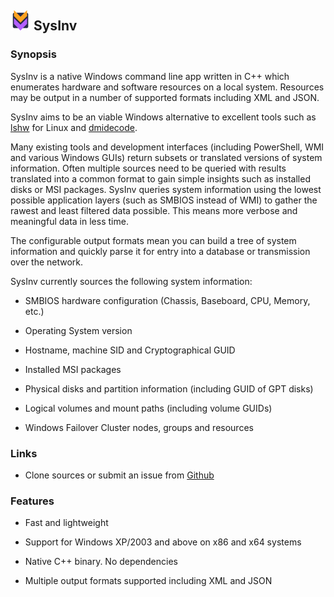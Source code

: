 ## ![SysInv Logo](SysInv-Icon-32x32.png) SysInv

### Synopsis

SysInv is a native Windows command line app written in C++ which enumerates hardware and software resources on a local system.
Resources may be output in a number of supported formats including XML and JSON.

SysInv aims to be an viable Windows alternative to excellent tools such as [lshw](http://ezix.org/project/wiki/HardwareLiSter) for Linux and [dmidecode](http://www.nongnu.org/dmidecode/).

Many existing tools and development interfaces (including PowerShell, WMI and various Windows GUIs) return subsets or translated versions of system information. Often multiple sources need to be queried with results translated into a common format to gain simple insights such as installed disks or MSI packages. SysInv queries system information using the lowest possible application layers (such as SMBIOS instead of WMI) to gather the rawest and least filtered data possible. This means more verbose and meaningful data in less time.

The configurable output formats mean you can build a tree of system information and quickly parse it for entry into a database or transmission over the network.

SysInv currently sources the following system information:

* SMBIOS hardware configuration (Chassis, Baseboard, CPU, Memory, etc.)

* Operating System version

* Hostname, machine SID and Cryptographical GUID

* Installed MSI packages

* Physical disks and partition information (including GUID of GPT disks)

* Logical volumes and mount paths (including volume GUIDs)

* Windows Failover Cluster nodes, groups and resources

### Links

* Clone sources or submit an issue from [Github](https://github.com/cavaliercoder/sysinv)
  
### Features

* Fast and lightweight

* Support for Windows XP/2003 and above on x86 and x64 systems

* Native C++ binary. No dependencies

* Multiple output formats supported including XML and JSON